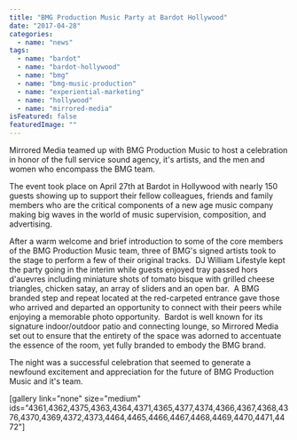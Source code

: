 ```yaml
---
title: "BMG Production Music Party at Bardot Hollywood"
date: "2017-04-28"
categories: 
  - name: "news"
tags: 
  - name: "bardot"
  - name: "bardot-hollywood"
  - name: "bmg"
  - name: "bmg-music-production"
  - name: "experiential-marketing"
  - name: "hollywood"
  - name: "mirrored-media"
isFeatured: false
featuredImage: ""
---
```


Mirrored Media teamed up with BMG Production Music to host a celebration in honor of the full service sound agency, it's artists, and the men and women who encompass the BMG team.

The event took place on April 27th at Bardot in Hollywood with nearly 150 guests showing up to support their fellow colleagues, friends and family members who are the critical components of a new age music company making big waves in the world of music supervision, composition, and advertising.

After a warm welcome and brief introduction to some of the core members of the BMG Production Music team, three of BMG's signed artists took to the stage to perform a few of their original tracks.  DJ William Lifestyle kept the party going in the interim while guests enjoyed tray passed hors d'auevres including miniature shots of tomato bisque with grilled cheese triangles, chicken satay, an array of sliders and an open bar.  A BMG branded step and repeat located at the red-carpeted entrance gave those who arrived and departed an opportunity to connect with their peers while enjoying a memorable photo opportunity.  Bardot is well known for its signature indoor/outdoor patio and connecting lounge, so Mirrored Media set out to ensure that the entirety of the space was adorned to accentuate the essence of the room, yet fully branded to embody the BMG brand.

The night was a successful celebration that seemed to generate a newfound excitement and appreciation for the future of BMG Production Music and it's team.

\[gallery link="none" size="medium" ids="4361,4362,4375,4363,4364,4371,4365,4377,4374,4366,4367,4368,4376,4370,4369,4372,4373,4464,4465,4466,4467,4468,4469,4470,4471,4472"\]
